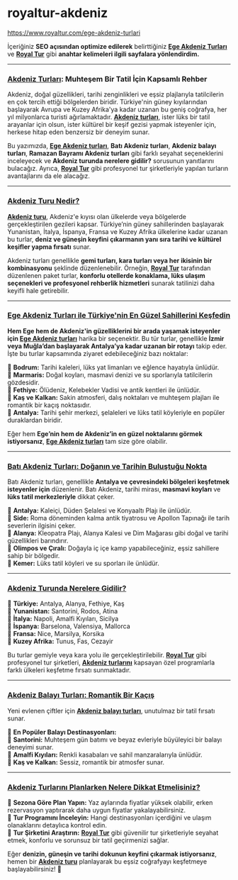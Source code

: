 # royaltur-akdeniz
https://www.royaltur.com/ege-akdeniz-turlari

İçeriğiniz **SEO açısından optimize edilerek** belirttiğiniz **[Ege Akdeniz Turları](https://www.royaltur.com/ege-akdeniz-turlari)** ve **[Royal Tur](https://www.royaltur.com/)** gibi **anahtar kelimeleri ilgili sayfalara yönlendirdim.**  

---

### **[Akdeniz Turları](https://www.royaltur.com/ege-akdeniz-turlari): Muhteşem Bir Tatil İçin Kapsamlı Rehber**  

Akdeniz, doğal güzellikleri, tarihi zenginlikleri ve eşsiz plajlarıyla tatilcilerin en çok tercih ettiği bölgelerden biridir. Türkiye'nin güney kıyılarından başlayarak Avrupa ve Kuzey Afrika'ya kadar uzanan bu geniş coğrafya, her yıl milyonlarca turisti ağırlamaktadır. **[Akdeniz turları](https://www.royaltur.com/ege-akdeniz-turlari)**, ister lüks bir tatil arayanlar için olsun, ister kültürel bir keşif gezisi yapmak isteyenler için, herkese hitap eden benzersiz bir deneyim sunar.  

Bu yazımızda, **[Ege Akdeniz turları](https://www.royaltur.com/ege-akdeniz-turlari)**, **Batı Akdeniz turları**, **Akdeniz balayı turları**, **Ramazan Bayramı Akdeniz turları** gibi farklı seyahat seçeneklerini inceleyecek ve **Akdeniz turunda nerelere gidilir?** sorusunun yanıtlarını bulacağız. Ayrıca, **[Royal Tur](https://www.royaltur.com/)** gibi profesyonel tur şirketleriyle yapılan turların avantajlarını da ele alacağız.  

---

### **[Akdeniz Turu Nedir?](https://www.royaltur.com/ege-akdeniz-turlari)**  

**[Akdeniz turu](https://www.royaltur.com/ege-akdeniz-turlari)**, Akdeniz'e kıyısı olan ülkelerde veya bölgelerde gerçekleştirilen gezileri kapsar. Türkiye’nin güney sahillerinden başlayarak Yunanistan, İtalya, İspanya, Fransa ve Kuzey Afrika ülkelerine kadar uzanan bu turlar, **deniz ve güneşin keyfini çıkarmanın yanı sıra tarihi ve kültürel keşifler yapma fırsatı** sunar.  

Akdeniz turları genellikle **gemi turları, kara turları veya her ikisinin bir kombinasyonu** şeklinde düzenlenebilir. Örneğin, **[Royal Tur](https://www.royaltur.com/)** tarafından düzenlenen paket turlar, **konforlu otellerde konaklama, lüks ulaşım seçenekleri ve profesyonel rehberlik hizmetleri** sunarak tatilinizi daha keyifli hale getirebilir.  

---

### **[Ege Akdeniz Turları ile Türkiye'nin En Güzel Sahillerini Keşfedin](https://www.royaltur.com/ege-akdeniz-turlari)**  

**Hem Ege hem de Akdeniz'in güzelliklerini bir arada yaşamak isteyenler için [Ege Akdeniz turları](https://www.royaltur.com/ege-akdeniz-turlari)** harika bir seçenektir. Bu tür turlar, genellikle **İzmir veya Muğla’dan başlayarak Antalya’ya kadar uzanan bir rotayı** takip eder. İşte bu turlar kapsamında ziyaret edebileceğiniz bazı noktalar:  

📍 **Bodrum:** Tarihi kaleleri, lüks yat limanları ve eğlence hayatıyla ünlüdür.  
📍 **Marmaris:** Doğal koyları, masmavi denizi ve su sporlarıyla tatilcilerin gözdesidir.  
📍 **Fethiye:** Ölüdeniz, Kelebekler Vadisi ve antik kentleri ile ünlüdür.  
📍 **Kaş ve Kalkan:** Sakin atmosferi, dalış noktaları ve muhteşem plajları ile romantik bir kaçış noktasıdır.  
📍 **Antalya:** Tarihi şehir merkezi, şelaleleri ve lüks tatil köyleriyle en popüler duraklardan biridir.  

Eğer hem **Ege’nin hem de Akdeniz’in en güzel noktalarını görmek istiyorsanız**, **[Ege Akdeniz turları](https://www.royaltur.com/ege-akdeniz-turlari)** tam size göre olabilir.  

---

### **[Batı Akdeniz Turları: Doğanın ve Tarihin Buluştuğu Nokta](https://www.royaltur.com/ege-akdeniz-turlari)**  

Batı Akdeniz turları, genellikle **Antalya ve çevresindeki bölgeleri keşfetmek isteyenler için** düzenlenir. Batı Akdeniz, tarihi mirası, **masmavi koyları** ve **lüks tatil merkezleriyle** dikkat çeker.  

📍 **Antalya:** Kaleiçi, Düden Şelalesi ve Konyaaltı Plajı ile ünlüdür.  
📍 **Side:** Roma döneminden kalma antik tiyatrosu ve Apollon Tapınağı ile tarih severlerin ilgisini çeker.  
📍 **Alanya:** Kleopatra Plajı, Alanya Kalesi ve Dim Mağarası gibi doğal ve tarihi güzellikleri barındırır.  
📍 **Olimpos ve Çıralı:** Doğayla iç içe kamp yapabileceğiniz, eşsiz sahillere sahip bir bölgedir.  
📍 **Kemer:** Lüks tatil köyleri ve su sporları ile ünlüdür.  

---

### **[Akdeniz Turunda Nerelere Gidilir?](https://www.royaltur.com/ege-akdeniz-turlari)**  

📌 **Türkiye:** Antalya, Alanya, Fethiye, Kaş  
📌 **Yunanistan:** Santorini, Rodos, Atina  
📌 **İtalya:** Napoli, Amalfi Kıyıları, Sicilya  
📌 **İspanya:** Barselona, Valensiya, Mallorca  
📌 **Fransa:** Nice, Marsilya, Korsika  
📌 **Kuzey Afrika:** Tunus, Fas, Cezayir  

Bu turlar gemiyle veya kara yolu ile gerçekleştirilebilir. **[Royal Tur](https://www.royaltur.com/)** gibi profesyonel tur şirketleri, **[Akdeniz turlarını](https://www.royaltur.com/ege-akdeniz-turlari)** kapsayan özel programlarla farklı ülkeleri keşfetme fırsatı sunmaktadır.  

---

### **[Akdeniz Balayı Turları: Romantik Bir Kaçış](https://www.royaltur.com/ege-akdeniz-turlari)**  

Yeni evlenen çiftler için **[Akdeniz balayı turları](https://www.royaltur.com/ege-akdeniz-turlari)**, unutulmaz bir tatil fırsatı sunar.  

💑 **En Popüler Balayı Destinasyonları:**  
💍 **Santorini:** Muhteşem gün batımı ve beyaz evleriyle büyüleyici bir balayı deneyimi sunar.  
💍 **Amalfi Kıyıları:** Renkli kasabaları ve sahil manzaralarıyla ünlüdür.  
💍 **Kaş ve Kalkan:** Sessiz, romantik bir atmosfer sunar.  

---

### **[Akdeniz Turlarını Planlarken Nelere Dikkat Etmelisiniz?](https://www.royaltur.com/ege-akdeniz-turlari)**  

🔹 **Sezona Göre Plan Yapın:** Yaz aylarında fiyatlar yüksek olabilir, erken rezervasyon yaptırarak daha uygun fiyatlar yakalayabilirsiniz.  
🔹 **Tur Programını İnceleyin:** Hangi destinasyonları içerdiğini ve ulaşım olanaklarını detaylıca kontrol edin.  
🔹 **Tur Şirketini Araştırın:** **[Royal Tur](https://www.royaltur.com/)** gibi güvenilir tur şirketleriyle seyahat etmek, konforlu ve sorunsuz bir tatil geçirmenizi sağlar.  

Eğer **denizin, güneşin ve tarihi dokunun keyfini çıkarmak istiyorsanız**, hemen bir **[Akdeniz turu](https://www.royaltur.com/ege-akdeniz-turlari)** planlayarak bu eşsiz coğrafyayı keşfetmeye başlayabilirsiniz! 🚀
